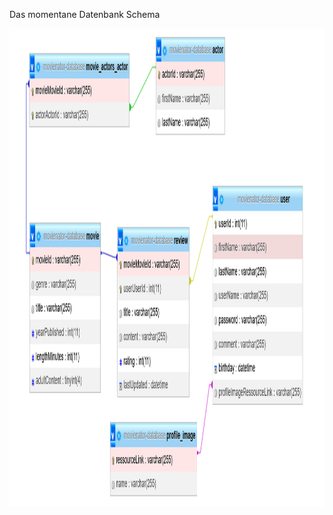 Das momentane Datenbank Schema  

<img src="Schema_2_12_2022.png" height="765" width="1303" alt="Schema">
